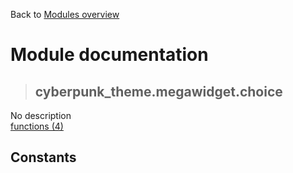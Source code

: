 Back to [Modules overview](https://github.com/pyrustic/cyberpunk-theme/blob/master/docs/modules/README.md)
  
# Module documentation
>## cyberpunk\_theme.megawidget.choice
No description
<br>
[functions (4)](https://github.com/pyrustic/cyberpunk-theme/blob/master/docs/modules/content/cyberpunk_theme.megawidget.choice/functions.md)


## Constants
```python

```

